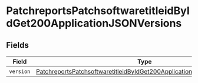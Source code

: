 # PatchreportsPatchsoftwaretitleidByIdGet200ApplicationJSONVersions


## Fields

| Field                                                                                                                                                                           | Type                                                                                                                                                                            | Required                                                                                                                                                                        | Description                                                                                                                                                                     |
| ------------------------------------------------------------------------------------------------------------------------------------------------------------------------------- | ------------------------------------------------------------------------------------------------------------------------------------------------------------------------------- | ------------------------------------------------------------------------------------------------------------------------------------------------------------------------------- | ------------------------------------------------------------------------------------------------------------------------------------------------------------------------------- |
| `version`                                                                                                                                                                       | [PatchreportsPatchsoftwaretitleidByIdGet200ApplicationJSONVersionsVersion](../../models/operations/patchreportspatchsoftwaretitleidbyidget200applicationjsonversionsversion.md) | :heavy_minus_sign:                                                                                                                                                              | N/A                                                                                                                                                                             |